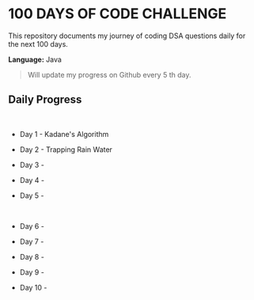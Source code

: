 # 100 DAYS OF CODE CHALLENGE 

This repository documents my journey of coding DSA questions daily for the next 100 days. 

**Language:** Java

> Will update my progress on Github every 5 th day.

## Daily Progress  
<br>

- Day 1 - Kadane's Algorithm
- Day 2 - Trapping Rain Water
- Day 3 -
- Day 4 -
- Day 5 -

  <br>

- Day 6 -
- Day 7 -
- Day 8 -
- Day 9 -
- Day 10 -


